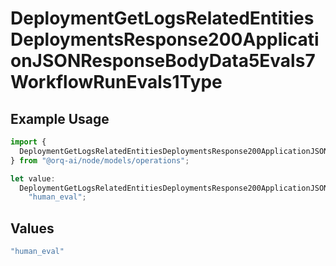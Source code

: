 # DeploymentGetLogsRelatedEntitiesDeploymentsResponse200ApplicationJSONResponseBodyData5Evals7WorkflowRunEvals1Type

## Example Usage

```typescript
import {
  DeploymentGetLogsRelatedEntitiesDeploymentsResponse200ApplicationJSONResponseBodyData5Evals7WorkflowRunEvals1Type,
} from "@orq-ai/node/models/operations";

let value:
  DeploymentGetLogsRelatedEntitiesDeploymentsResponse200ApplicationJSONResponseBodyData5Evals7WorkflowRunEvals1Type =
    "human_eval";
```

## Values

```typescript
"human_eval"
```